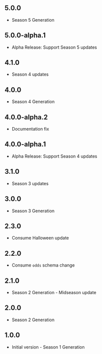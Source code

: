 ## 5.0.0

- Season 5 Generation

## 5.0.0-alpha.1

- Alpha Release: Support Season 5 updates

## 4.1.0

- Season 4 updates

## 4.0.0

- Season 4 Generation

## 4.0.0-alpha.2

- Documentation fix

## 4.0.0-alpha.1

- Alpha Release: Support Season 4 updates

## 3.1.0

- Season 3 updates

## 3.0.0

- Season 3 Generation

## 2.3.0

- Consume Halloween update

## 2.2.0

- Consume `odds` schema change

## 2.1.0

- Season 2 Generation - Midseason update

## 2.0.0

- Season 2 Generation


## 1.0.0

- Initial version - Season 1 Generation
